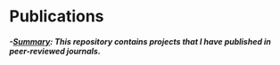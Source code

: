# Publications

##### -<ins>Summary</ins>: This repository contains projects that I have published in peer-reviewed journals.
